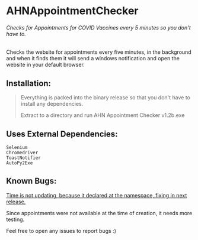 # AHNAppointmentChecker
###### Checks for Appointments for COVID Vaccines every 5 minutes so you don't have to.


Checks the website for appointments every five minutes, in the background
and when it finds them it will send a windows notification and open the website in your default browser.


## Installation:
> Everything is packed into the binary release so that you don't have to install any dependencies.
> 
> Extract to a directory and run AHN Appointment Checker v1.2b.exe


## Uses External Dependencies:
```
Selenium
Chromedriver
ToastNotifier
AutoPy2Exe
```


## Known Bugs:

[Time is not updating, because it declared at the namespace, fixing in next release.](https://github.com/sleepymountain/AHNAppointmentChecker/issues/1)


Since appointments were not available at the time of creation, it needs more testing.


Feel free to open any issues to report bugs :)
